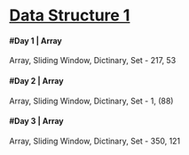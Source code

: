 # [Data Structure 1](https://leetcode.com/study-plan/data-structure/?progress=5cf0mcv)

#### #Day 1 | Array 
Array, Sliding Window, Dictinary, Set - 217, 53

#### #Day 2 | Array 
Array, Sliding Window, Dictinary, Set - 1, (88)

#### #Day 3 | Array 
Array, Sliding Window, Dictinary, Set - 350, 121
